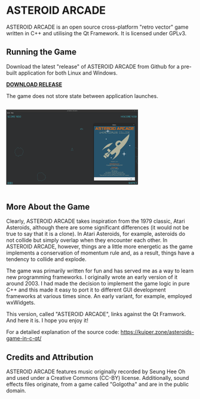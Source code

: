 # ASTEROID ARCADE #
ASTEROID ARCADE is an open source cross-platform "retro vector" game written
in C++ and utilising the Qt Framework. It is licensed under GPLv3.

## Running the Game ##
Download the latest "release" of ASTEROID ARCADE from Github for a pre-built application for both Linux and Windows.

[**DOWNLOAD RELEASE**](https://github.com/KuiperZone/ASTEROID-ARCADE/releases/latest)

The game does not store state between application launches.

<img alt="Screenshot" src="SCREENSHOT.png" style="margin:1em 0 1em 0; max-width:1000px; width:70%;"/>

## More About the Game ##
Clearly, ASTEROID ARCADE takes inspiration from the 1979 classic, Atari Asteroids,
although there are some significant differences (it would not be true to say that it
is a clone). In Atari Asteroids, for example, asteroids do not collide but simply
overlap when they encounter each other. In ASTEROID ARCADE, however, things are a
little more energetic as the game implements a conservation of momentum rule and,
as a result, things have a tendency to collide and explode.

The game was primarily written for fun and has served me as a way to learn new
programming frameworks. I originally wrote an early version of it around 2003.
I had made the decision to implement the game logic in pure C++ and this made
it easy to port it to different GUI development frameworks at various times
since. An early variant, for example, employed wxWidgets.

This version, called "ASTEROID ARCADE", links against the Qt Framwork. And here
it is. I hope you enjoy it!

For a detailed explanation of the source code: https://kuiper.zone/asteroids-game-in-c-qt/

## Credits and Attribution ##
ASTEROID ARCADE features music originally recorded by Seung Hee Oh and used under
a Creative Commons (CC-BY) license. Additionally, sound effects files originate, from
a game called "Golgotha" and are in the public domain.
